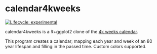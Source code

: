 
<!-- README.md is generated from README.Rmd. Please edit that file -->

# calendar4kweeks

<!-- badges: start -->

[![Lifecycle:
experimental](https://img.shields.io/badge/lifecycle-experimental-orange.svg)](https://lifecycle.r-lib.org/articles/stages.html#experimental)
<!-- badges: end -->

calendar4kweeks is a R+ggplot2 clone of the [4k weeks
calendar](https://4kweeks.com/).

This program creates a calendar; mapping each year and week of an 80
year lifespan and filling in the passed time. Custom colors supported.
